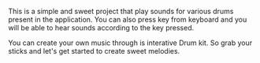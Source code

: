This is a simple and sweet project that play sounds for various drums present in the application. You can also press key from keyboard and you will be able to hear sounds according to the key pressed.

You can create your own music through is interative Drum kit. So grab your sticks and let's get started to create sweet melodies.

